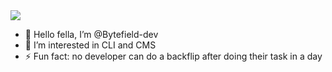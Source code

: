 <img src="https://i.pinimg.com/originals/0c/34/27/0c34272909ee2a4db5606a014082312b.gif">

- 👋 Hello fella, I’m @Bytefield-dev
- 👀 I’m interested in CLI and CMS
- ⚡ Fun fact: no developer can do a backflip after doing their task in a day
